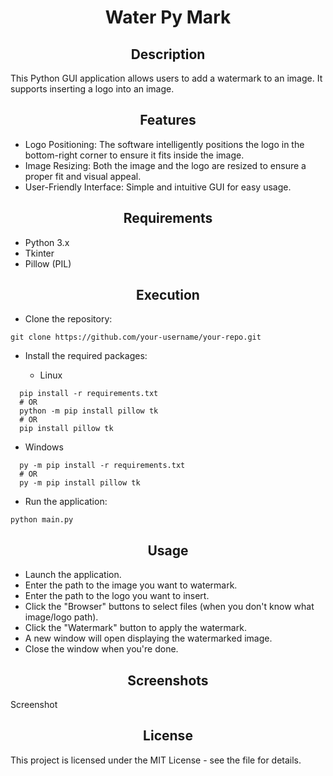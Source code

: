 <h1 align="center">Water Py Mark</h1>

<h2 align="center">Description</h2>

This Python GUI application allows users to add a watermark to an image. It supports inserting a logo into an image.

<h2 align="center">Features</h2>

- Logo Positioning: The software intelligently positions the logo in the bottom-right corner to ensure it fits inside the image.
- Image Resizing: Both the image and the logo are resized to ensure a proper fit and visual appeal.
- User-Friendly Interface: Simple and intuitive GUI for easy usage.

<h2 align="center">Requirements</h2>

- Python 3.x
- Tkinter
- Pillow (PIL)

<h2 align="center">Execution</h2>

- Clone the repository:

```
git clone https://github.com/your-username/your-repo.git
```

- Install the required packages:

  - Linux
  
```
  pip install -r requirements.txt
  # OR
  python -m pip install pillow tk
  # OR
  pip install pillow tk
```

  - Windows

```
  py -m pip install -r requirements.txt
  # OR
  py -m pip install pillow tk
```

- Run the application:

```
python main.py
```

<h2 align="center">Usage</h2>

- Launch the application.
- Enter the path to the image you want to watermark.
- Enter the path to the logo you want to insert.
- Click the "Browser" buttons to select files (when you don't know what image/logo path).
- Click the "Watermark" button to apply the watermark.
- A new window will open displaying the watermarked image.
- Close the window when you're done.

<h2 align="center">Screenshots</h2>

Screenshot

<h2 align="center">License</h2>

This project is licensed under the MIT License - see the []() file for details.

